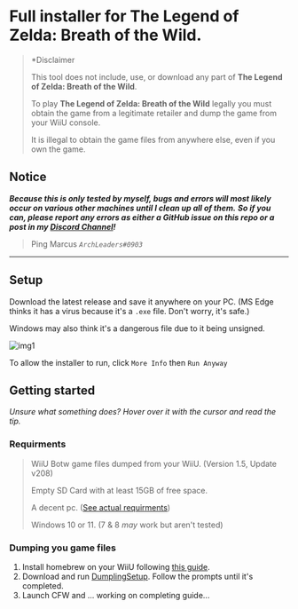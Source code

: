 # Full installer for The Legend of Zelda: Breath of the Wild.

> \*Disclaimer
>
> This tool does not include, use, or download any part of **The Legend of Zelda: Breath of the Wild**.
>
> To play **The Legend of Zelda: Breath of the Wild** legally you must obtain the game from a legitimate
> retailer and dump the game from your WiiU console.
>
> It is illegal to obtain the game files from anywhere else, even if you own the game.

## Notice

***Because this is only tested by myself, bugs and errors will most likely occur on various other machines until I clean up all of them.***
***So if you can, please report any errors as either a GitHub issue on this repo or a post in my [Discord Channel](https://discord.gg/cbA3AWwfJj)!***
> Ping Marcus *`ArchLeaders#0903`*

---

## Setup

Download the latest release and save it anywhere on your PC. (MS Edge thinks it has a virus because it's a `.exe` file. Don't worry, it's safe.)

Windows may also think it's a dangerous file due to it being unsigned.

![img1](https://user-images.githubusercontent.com/80713508/141951310-c3408d23-dd57-4e39-b3e8-0bf2a9720061.png)

To allow the installer to run, click `More Info` then `Run Anyway`

## Getting started

*Unsure what something does? Hover over it with the cursor and read the tip.*

### Requirments

> WiiU Botw game files dumped from your WiiU. (Version 1.5, Update v208)
>
> Empty SD Card with at least 15GB of free space.
>
> A decent pc. ([See actual requirments](https://wiki.cemu.info/wiki/The_Legend_of_Zelda:_Breath_of_the_Wild))
> 
> Windows 10 or 11. (7 & 8 _may_ work but aren't tested)

### Dumping you game files

1. Install homebrew on your WiiU following [this guide](https://wiiu.hacks.guide/).
2. Download and run [DumplingSetup](). Follow the prompts until it's completed.
3. Launch CFW and ... working on completing guide...

